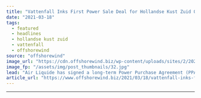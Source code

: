 ```yaml
---
title: "Vattenfall Inks First Power Sale Deal for Hollandse Kust Zuid OWF"
date: "2021-03-18"
tags: 
  - featured
  - headlines
  - hollandse kust zuid
  - vattenfall
  - offshorewind
source: "offshorewind"
image_url: "https://cdn.offshorewind.biz/wp-content/uploads/sites/2/2021/03/18122003/Vattenfall_Siemens-Gamesa.jpg"
image_fp: "/assets/img/post_thumbnails/32.jpg"
lead: "Air Liquide has signed a long-term Power Purchase Agreement (PPA) with Vattenfall for the"
article_url: "https://www.offshorewind.biz/2021/03/18/vattenfall-inks-first-power-sale-deal-for-hollandse-kust-zuid-owf/"
---
```


---
